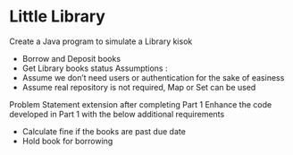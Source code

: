 # Little Library

Create a Java program to simulate a Library kisok
* Borrow and Deposit books
* Get Library books status
Assumptions :
* Assume we don’t need users or authentication for the sake of easiness
* Assume real repository is not required, Map or Set can be used

Problem Statement extension after completing Part 1
Enhance the code developed in Part 1 with the below additional requirements
* Calculate fine if the books are past due date
* Hold book for borrowing 
